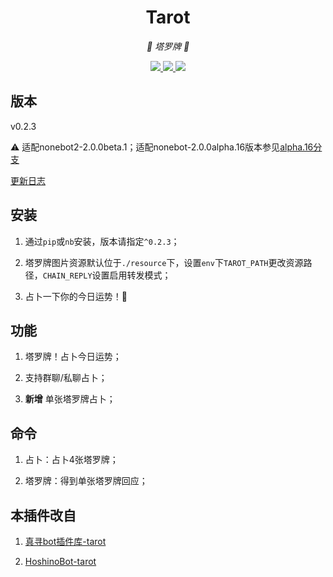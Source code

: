 <div align="center">

# Tarot

<!-- prettier-ignore-start -->
<!-- markdownlint-disable-next-line MD036 -->
_🔮 塔罗牌 🔮_
<!-- prettier-ignore-end -->

</div>

<p align="center">
  
  <a href="https://github.com/KafCoppelia/nonebot_plugin_tarot/blob/main/LICENSE">
    <img src="https://img.shields.io/badge/license-MIT-informational">
  </a>
  
  <a href="https://github.com/nonebot/nonebot2">
    <img src="https://img.shields.io/badge/nonebot2-2.0.0beta.1-green">
  </a>
  
  <a href="">
    <img src="https://img.shields.io/badge/release-v0.2.3-orange">
  </a>
  
</p>

</p>

## 版本

v0.2.3

⚠ 适配nonebot2-2.0.0beta.1；适配nonebot-2.0.0alpha.16版本参见[alpha.16分支](https://github.com/KafCoppelia/nonebot_plugin_tarot/tree/alpha.16)

[更新日志](https://github.com/KafCoppelia/nonebot_plugin_tarot/releases/tag/v0.2.3)

## 安装

1. 通过`pip`或`nb`安装，版本请指定`^0.2.3`；

2. 塔罗牌图片资源默认位于`./resource`下，设置`env`下`TAROT_PATH`更改资源路径，`CHAIN_REPLY`设置启用转发模式；

3. 占卜一下你的今日运势！🥳

## 功能

1. 塔罗牌！占卜今日运势；

2. 支持群聊/私聊占卜；

3. **新增** 单张塔罗牌占卜；

## 命令

1. 占卜：占卜4张塔罗牌；

2. 塔罗牌：得到单张塔罗牌回应；

## 本插件改自

1. [真寻bot插件库-tarot](https://github.com/AkashiCoin/nonebot_plugins_zhenxun_bot)

2. [HoshinoBot-tarot](https://github.com/haha114514/tarot_hoshino)
